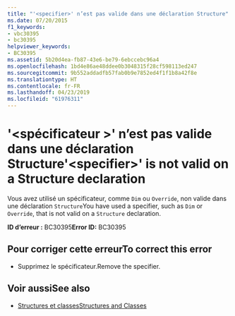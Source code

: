 ```yaml
---
title: "'<specifier>' n’est pas valide dans une déclaration Structure"
ms.date: 07/20/2015
f1_keywords:
- vbc30395
- bc30395
helpviewer_keywords:
- BC30395
ms.assetid: 5b20d4ea-fb87-43e6-be79-6ebccebc96a4
ms.openlocfilehash: 1bd4e86ae48ddee0b3048315f28cf598113ed247
ms.sourcegitcommit: 9b552addadfb57fab0b9e7852ed4f1f1b8a42f8e
ms.translationtype: HT
ms.contentlocale: fr-FR
ms.lasthandoff: 04/23/2019
ms.locfileid: "61976311"
---
```

# <a name="specifier-is-not-valid-on-a-structure-declaration"></a><span data-ttu-id="83672-102">'\<spécificateur >' n’est pas valide dans une déclaration Structure</span><span class="sxs-lookup"><span data-stu-id="83672-102">'\<specifier>' is not valid on a Structure declaration</span></span>
<span data-ttu-id="83672-103">Vous avez utilisé un spécificateur, comme `Dim` ou `Override`, non valide dans une déclaration `Structure`</span><span class="sxs-lookup"><span data-stu-id="83672-103">You have used a specifier, such as `Dim` or `Override`, that is not valid on a `Structure` declaration.</span></span>  
  
 <span data-ttu-id="83672-104">**ID d’erreur :** BC30395</span><span class="sxs-lookup"><span data-stu-id="83672-104">**Error ID:** BC30395</span></span>  
  
## <a name="to-correct-this-error"></a><span data-ttu-id="83672-105">Pour corriger cette erreur</span><span class="sxs-lookup"><span data-stu-id="83672-105">To correct this error</span></span>  
  
- <span data-ttu-id="83672-106">Supprimez le spécificateur.</span><span class="sxs-lookup"><span data-stu-id="83672-106">Remove the specifier.</span></span>  
  
## <a name="see-also"></a><span data-ttu-id="83672-107">Voir aussi</span><span class="sxs-lookup"><span data-stu-id="83672-107">See also</span></span>

- [<span data-ttu-id="83672-108">Structures et classes</span><span class="sxs-lookup"><span data-stu-id="83672-108">Structures and Classes</span></span>](../../visual-basic/programming-guide/language-features/data-types/structures-and-classes.md)
